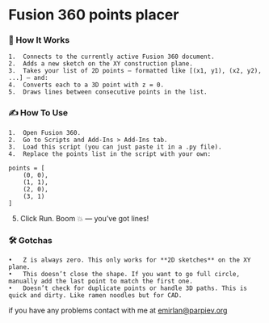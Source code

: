 # Fusion 360 points placer

### **🧠 How It Works**
	1.	Connects to the currently active Fusion 360 document.
	2.	Adds a new sketch on the XY construction plane.
	3.	Takes your list of 2D points — formatted like [(x1, y1), (x2, y2), ...] — and:
	4.	Converts each to a 3D point with z = 0.
	5.  Draws lines between consecutive points in the list.

### **✍️ How To Use**
	1.	Open Fusion 360.
	2.	Go to Scripts and Add-Ins > Add-Ins tab.
	3.	Load this script (you can just paste it in a .py file).
	4.	Replace the points list in the script with your own:
```
points = [
    (0, 0),
    (1, 1),
    (2, 0),
    (3, 1)
]
```
  5. Click Run. Boom 💥 — you’ve got lines!

### **🛠️ Gotchas**
	•	Z is always zero. This only works for **2D sketches** on the XY plane.
	•	This doesn’t close the shape. If you want to go full circle, manually add the last point to match the first one.
	•	Doesn’t check for duplicate points or handle 3D paths. This is quick and dirty. Like ramen noodles but for CAD.

if you have any problems contact with me at emirlan@parpiev.org
